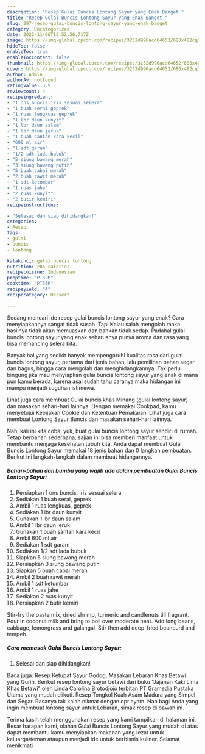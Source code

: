 ```yaml
---
description: "Resep Gulai Buncis Lontong Sayur yang Enak Banget "
title: "Resep Gulai Buncis Lontong Sayur yang Enak Banget "
slug: 297-resep-gulai-buncis-lontong-sayur-yang-enak-banget
category: Uncategorized
date: 2022-11-06T12:52:56.717Z
image: https://img-global.cpcdn.com/recipes/3252d996acd64652/680x482cq70/gulai-buncis-lontong-sayur-foto-resep-utama.jpg
hideToc: false
enableToc: true
enableTocContent: false
thumbnail: https://img-global.cpcdn.com/recipes/3252d996acd64652/680x482cq70/gulai-buncis-lontong-sayur-foto-resep-utama.jpg
cover: https://img-global.cpcdn.com/recipes/3252d996acd64652/680x482cq70/gulai-buncis-lontong-sayur-foto-resep-utama.jpg
author: Admin
authorAv: notfound
ratingvalue: 3.9
reviewcount: 4
recipeingredient:
- "1 ons buncis iris sesuai selera"
- "1 buah serai geprek"
- "1 ruas lengkuas geprek"
- "1 lbr daun kunyit"
- "1 lbr daun salam"
- "1 lbr daun jeruk"
- "1 buah santan kara kecil"
- "600 ml air"
- "1 sdt garam"
- "1/2 sdt lada bubuk"
- "5 siung bawang merah"
- "3 siung bawang putih"
- "5 buah cabai merah"
- "2 buah rawit merah"
- "1 sdt ketumbar"
- "1 ruas jahe"
- "2 ruas kunyit"
- "2 butir kemiri"
recipeinstructions:

- "Selesai dan siap dihidangkan!"
categories:
- Resep
tags:
- gulai
- buncis
- lontong

katakunci: gulai buncis lontong 
nutrition: 205 calories
recipecuisine: Indonesian
preptime: "PT32M"
cooktime: "PT35M"
recipeyield: "4"
recipecategory: Dessert

---
```



Sedang mencari ide resep gulai buncis lontong sayur yang enak? Cara menyiapkannya sangat tidak susah. Tapi Kalau salah mengolah maka hasilnya tidak akan memuaskan dan bahkan tidak sedap. Padahal gulai buncis lontong sayur yang enak seharusnya punya aroma dan rasa yang bisa memancing selera kita.


Banyak hal yang sedikit banyak mempengaruhi kualitas rasa dari gulai buncis lontong sayur, pertama dari jenis bahan, lalu pemilihan bahan segar dan bagus, hingga cara mengolah dan menghidangkannya. Tak perlu bingung jika mau menyiapkan gulai buncis lontong sayur yang enak di mana pun kamu berada, karena asal sudah tahu caranya maka hidangan ini mampu menjadi suguhan istimewa.

Lihat juga cara membuat Gulai buncis khas Minang (gulai lontong sayur) dan masakan sehari-hari lainnya. Dengan memakai Cookpad, kamu menyetujui Kebijakan Cookie dan Ketentuan Pemakaian. Lihat juga cara membuat Lontong Sayur Buncis dan masakan sehari-hari lainnya.


Nah, kali ini kita coba, yuk, buat gulai buncis lontong sayur sendiri di rumah. Tetap berbahan sederhana, sajian ini bisa memberi manfaat untuk membantu menjaga kesehatan tubuh kita. Anda dapat membuat Gulai Buncis Lontong Sayur memakai 18 jenis bahan dan 0 langkah pembuatan. Berikut ini langkah-langkah dalam membuat hidangannya.

<!--inarticleads1-->

##### Bahan-bahan dan bumbu yang wajib ada dalam pembuatan Gulai Buncis Lontong Sayur:

1. Persiapkan 1 ons buncis, iris sesuai selera
1. Sediakan 1 buah serai, geprek
1. Ambil 1 ruas lengkuas, geprek
1. Sediakan 1 lbr daun kunyit
1. Gunakan 1 lbr daun salam
1. Ambil 1 lbr daun jeruk
1. Gunakan 1 buah santan kara kecil
1. Ambil 600 ml air
1. Sediakan 1 sdt garam
1. Sediakan 1/2 sdt lada bubuk
1. Siapkan 5 siung bawang merah
1. Persiapkan 3 siung bawang putih
1. Siapkan 5 buah cabai merah
1. Ambil 2 buah rawit merah
1. Ambil 1 sdt ketumbar
1. Ambil 1 ruas jahe
1. Sediakan 2 ruas kunyit
1. Persiapkan 2 butir kemiri


Stir-fry the paste mix, dried shrimp, turmeric and candlenuts till fragrant. Pour in coconut milk and bring to boil over moderate heat. Add long beans, cabbage, lemongrass and galangal. Stir then add deep-fried beancurd and tempeh. 

<!--inarticleads2-->

##### Cara memasak Gulai Buncis Lontong Sayur:


1. Selesai dan siap dihidangkan!

Baca juga: Resep Ketupat Sayur Godog, Masakan Lebaran Khas Betawi yang Gurih. Berikut resep lontong sayur betawi dari buku &#34;Jajanan Kaki Lima Khas Betawi&#34; oleh Linda Carolina Brotodjojo terbitan PT Gramedia Pustaka Utama yang mudah diikuti. Resep Tongkol Kuah Asam Madura yang Simpel dan Segar. Rasanya tak kalah nikmat dengan opr ayam. Nah bagi Anda yang ingin membuat lontong sayur untuk Lebaran, simak resep di bawah ini. 

Terima kasih telah menggunakan resep yang kami tampilkan di halaman ini. Besar harapan kami, olahan Gulai Buncis Lontong Sayur yang mudah di atas dapat membantu kamu menyiapkan makanan yang lezat untuk keluarga/teman ataupun menjadi ide untuk berbisnis kuliner. Selamat menikmati
